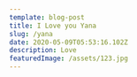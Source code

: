 ```yaml
---
template: blog-post
title: I Love you Yana
slug: /yana
date: 2020-05-09T05:53:16.102Z
description: Love
featuredImage: /assets/123.jpg
---
```

